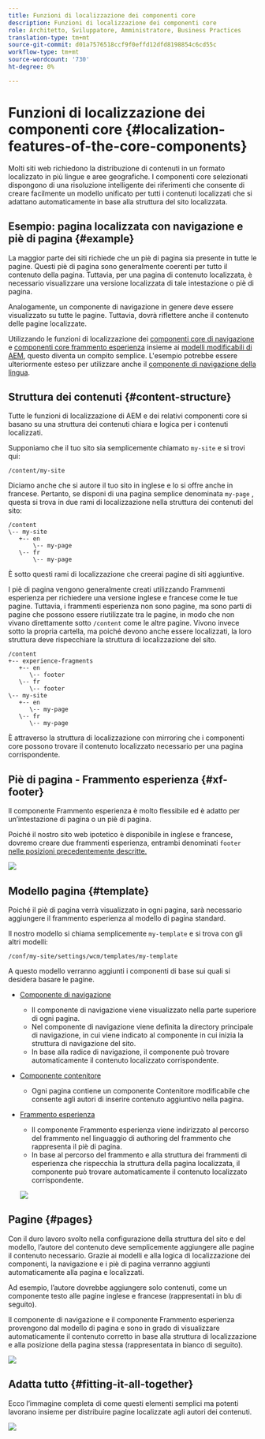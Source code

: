 ```yaml
---
title: Funzioni di localizzazione dei componenti core
description: Funzioni di localizzazione dei componenti core
role: Architetto, Sviluppatore, Amministratore, Business Practices
translation-type: tm+mt
source-git-commit: d01a7576518ccf9f0effd12dfd8198854c6cd55c
workflow-type: tm+mt
source-wordcount: '730'
ht-degree: 0%

---
```



# Funzioni di localizzazione dei componenti core {#localization-features-of-the-core-components}

Molti siti web richiedono la distribuzione di contenuti in un formato localizzato in più lingue e aree geografiche. I componenti core selezionati dispongono di una risoluzione intelligente dei riferimenti che consente di creare facilmente un modello unificato per tutti i contenuti localizzati che si adattano automaticamente in base alla struttura del sito localizzata.

## Esempio: pagina localizzata con navigazione e piè di pagina {#example}

La maggior parte dei siti richiede che un piè di pagina sia presente in tutte le pagine. Questi piè di pagina sono generalmente coerenti per tutto il contenuto della pagina. Tuttavia, per una pagina di contenuto localizzata, è necessario visualizzare una versione localizzata di tale intestazione o piè di pagina.

Analogamente, un componente di navigazione in genere deve essere visualizzato su tutte le pagine. Tuttavia, dovrà riflettere anche il contenuto delle pagine localizzate.

Utilizzando le funzioni di localizzazione dei [componenti core di navigazione](/help/components/navigation.md) e [componenti core frammento esperienza](/help/components/experience-fragment.md) insieme ai [modelli modificabili di AEM](https://docs.adobe.com/content/help/en/experience-manager-cloud-service/sites/authoring/features/templates.html), questo diventa un compito semplice. L&#39;esempio potrebbe essere ulteriormente esteso per utilizzare anche il [componente di navigazione della lingua](/help/components/language-navigation.md).

## Struttura dei contenuti {#content-structure}

Tutte le funzioni di localizzazione di AEM e dei relativi componenti core si basano su una struttura dei contenuti chiara e logica per i contenuti localizzati.

Supponiamo che il tuo sito sia semplicemente chiamato `my-site` e si trovi qui:

```
/content/my-site
```

Diciamo anche che si autore il tuo sito in inglese e lo si offre anche in francese. Pertanto, se disponi di una pagina semplice denominata `my-page` , questa si trova in due rami di localizzazione nella struttura dei contenuti del sito:

```
/content
\-- my-site
   +-- en
       \-- my-page
   \-- fr
       \-- my-page
```

È sotto questi rami di localizzazione che creerai pagine di siti aggiuntive.

I piè di pagina vengono generalmente creati utilizzando Frammenti esperienza per richiedere una versione inglese e francese come le tue pagine. Tuttavia, i frammenti esperienza non sono pagine, ma sono parti di pagine che possono essere riutilizzate tra le pagine, in modo che non vivano direttamente sotto `/content` come le altre pagine. Vivono invece sotto la propria cartella, ma poiché devono anche essere localizzati, la loro struttura deve rispecchiare la struttura di localizzazione del sito.

```
/content
+-- experience-fragments
   +-- en
      \-- footer
   \-- fr
      \-- footer
\-- my-site
   +-- en
      \-- my-page
   \-- fr
      \-- my-page
```

È attraverso la struttura di localizzazione con mirroring che i componenti core possono trovare il contenuto localizzato necessario per una pagina corrispondente.

## Piè di pagina - Frammento esperienza {#xf-footer}

Il componente Frammento esperienza è molto flessibile ed è adatto per un’intestazione di pagina o un piè di pagina.

Poiché il nostro sito web ipotetico è disponibile in inglese e francese, dovremo creare due frammenti esperienza, entrambi denominati `footer` [nelle posizioni precedentemente descritte.](#content-structure)

![](/help/assets/screen-shot-2019-09-09-11.08.28.png)

## Modello pagina {#template}

Poiché il piè di pagina verrà visualizzato in ogni pagina, sarà necessario aggiungere il frammento esperienza al modello di pagina standard.

Il nostro modello si chiama semplicemente `my-template` e si trova con gli altri modelli:

```
/conf/my-site/settings/wcm/templates/my-template
```

A questo modello verranno aggiunti i componenti di base sui quali si desidera basare le pagine.

* [Componente di navigazione](/help/components/navigation.md)
   * Il componente di navigazione viene visualizzato nella parte superiore di ogni pagina.
   * Nel componente di navigazione viene definita la directory principale di navigazione, in cui viene indicato al componente in cui inizia la struttura di navigazione del sito.
   * In base alla radice di navigazione, il componente può trovare automaticamente il contenuto localizzato corrispondente.
* [Componente contenitore](/help/components/container.md)
   * Ogni pagina contiene un componente Contenitore modificabile che consente agli autori di inserire contenuto aggiuntivo nella pagina.
* [Frammento esperienza](/help/components/experience-fragment.md)
   * Il componente Frammento esperienza viene indirizzato al percorso del frammento nel linguaggio di authoring del frammento che rappresenta il piè di pagina.
   * In base al percorso del frammento e alla struttura dei frammenti di esperienza che rispecchia la struttura della pagina localizzata, il componente può trovare automaticamente il contenuto localizzato corrispondente.

   ![](/help/assets/screen-shot-2019-09-09-11.20.10.png)

## Pagine {#pages}

Con il duro lavoro svolto nella configurazione della struttura del sito e del modello, l’autore del contenuto deve semplicemente aggiungere alle pagine il contenuto necessario. Grazie ai modelli e alla logica di localizzazione dei componenti, la navigazione e i piè di pagina verranno aggiunti automaticamente alla pagina e localizzati.

Ad esempio, l’autore dovrebbe aggiungere solo contenuti, come un componente testo alle pagine inglese e francese (rappresentati in blu di seguito).

Il componente di navigazione e il componente Frammento esperienza provengono dal modello di pagina e sono in grado di visualizzare automaticamente il contenuto corretto in base alla struttura di localizzazione e alla posizione della pagina stessa (rappresentata in bianco di seguito).

![](/help/assets/screen-shot-2019-09-09-11.22.14.png)

## Adatta tutto {#fitting-it-all-together}

Ecco l’immagine completa di come questi elementi semplici ma potenti lavorano insieme per distribuire pagine localizzate agli autori dei contenuti.

![](/help/assets/screen-shot-2019-09-09-11.27.58.png)
